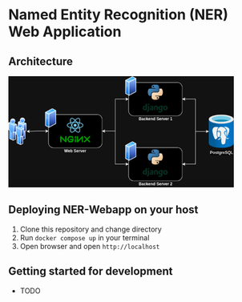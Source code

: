 # Named Entity Recognition (NER) Web Application

## Architecture
<p align="left">
  <img src="./docs/ner-webapp.drawio.png" width="450" title="Architecture">
</p>

## Deploying NER-Webapp on your host
1. Clone this repository and change directory
2. Run `docker compose up` in your terminal
3. Open browser and open `http://localhost`

## Getting started for development
- TODO
